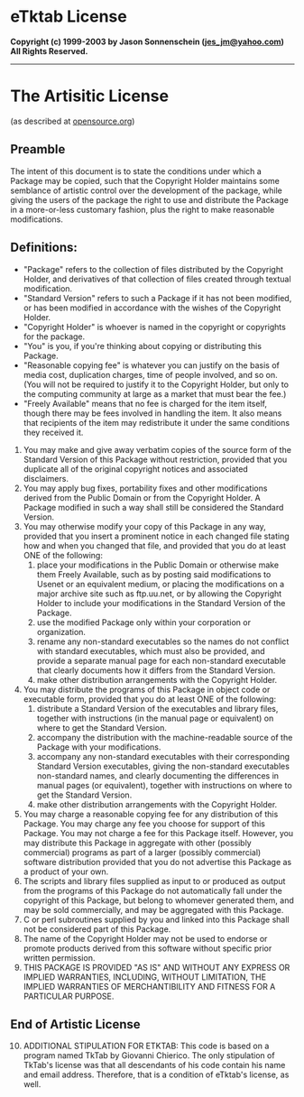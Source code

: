 # eTktab License
**Copyright (c) 1999-2003 by Jason Sonnenschein
(jes_jm@yahoo.com) All Rights Reserved.**

----

# The Artisitic License
(as described at [opensource.org](https://opensource.org/licenses/artistic-license-1.0))

## Preamble

The intent of this document is to state the conditions under which a Package may be copied, such that the Copyright Holder maintains some semblance of artistic
control over the development of the package, while giving the users of
the package the right to use and distribute the Package in a more-or-less
customary fashion, plus the right to make reasonable modifications.


## Definitions:
* "Package" refers to the collection of files distributed by the Copyright Holder, and derivatives of that collection of files created through textual modification.
* "Standard Version" refers to such a Package if it has not been modified, or has been modified in accordance with the wishes of the Copyright Holder.
* "Copyright Holder" is whoever is named in the copyright or copyrights for the package.
* "You" is you, if you're thinking about copying or distributing this Package.
* "Reasonable copying fee" is whatever you can justify on the basis of media cost, duplication charges, time of people involved, and so on. (You will not be required to justify it to the Copyright Holder, but only to the computing community at large as a market that must bear the fee.)
* "Freely Available" means that no fee is charged for the item itself, though there may be fees involved in handling the item. It also means that recipients of the item
may redistribute it under the same conditions they received it.

1. You may make and give away verbatim copies of the source form of the Standard Version of this Package without restriction, provided that you duplicate all of the original copyright notices and associated disclaimers.
1. You may apply bug fixes, portability fixes and other modifications derived from the Public Domain or from the Copyright Holder. A Package modified in such a way shall still be considered the Standard Version.
1. You may otherwise modify your copy of this Package in any way, provided that you insert a prominent notice in each changed file stating how and when you changed that file, and provided that you do at least ONE of the following:
    1. place your modifications in the Public Domain or otherwise make them Freely Available, such as by posting said modifications to Usenet or an equivalent medium, or placing the modifications on a major archive site such as ftp.uu.net, or by allowing the Copyright Holder to include your modifications in the Standard Version of the Package.
    1. use the modified Package only within your corporation or organization.
    1. rename any non-standard executables so the names do not conflict with standard executables, which must also be provided, and provide a separate manual page for each non-standard executable that clearly documents how it differs from the Standard Version.
    1. make other distribution arrangements with the Copyright Holder.
1. You may distribute the programs of this Package in object code or executable form, provided that you do at least ONE of the following:
    1. distribute a Standard Version of the executables and library files, together with instructions (in the manual page or equivalent) on where to get the Standard Version.
    1. accompany the distribution with the machine-readable source of the Package with your modifications.
    1. accompany any non-standard executables with their corresponding Standard Version executables, giving the non-standard executables non-standard names, and clearly documenting the differences in manual pages (or equivalent), together with instructions on where to get the Standard Version.
    1. make other distribution arrangements with the Copyright Holder.
1. You may charge a reasonable copying fee for any distribution of this Package. You may charge any fee you choose for support of this Package. You may not charge a fee for this Package itself. However, you may distribute this Package in aggregate with other (possibly commercial) programs as part of a larger (possibly commercial) software distribution provided that you do not advertise this Package as a product of your own.
1. The scripts and library files supplied as input to or produced as output from the programs of this Package do not automatically fall under the copyright of this Package, but belong to whomever generated them, and may be sold commercially, and may be aggregated with this Package.
1. C or perl subroutines supplied by you and linked into this Package shall not be considered part of this Package.
1. The name of the Copyright Holder may not be used to endorse or promote products derived from this software without specific prior written permission.
1. THIS PACKAGE IS PROVIDED "AS IS" AND WITHOUT ANY EXPRESS OR IMPLIED WARRANTIES, INCLUDING, WITHOUT LIMITATION, THE IMPLIED WARRANTIES OF MERCHANTIBILITY AND FITNESS FOR A PARTICULAR PURPOSE.

## End of Artistic License

10. ADDITIONAL STIPULATION FOR ETKTAB:  This code is based on a program named TkTab by Giovanni Chierico. The only stipulation of TkTab's license was that all descendants of his code contain his name and email address. Therefore, that is a condition of eTktab's license, as well.
